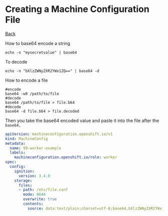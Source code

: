 # Creating a Machine Configuration File
[Back](notes.md)

How to base64 encode a string
```shell
echo -n "mysecretvalue" | base64
```
To decode
```shell
echo -n "bXlzZWNyZXR2YWx1ZQ==" | base64 -d
```

How to encode a file
```shell
#encode
base64 -w0 /path/to/file
#decode
base64 /path/to/file > file.b64
#decode
base64 -d file.b64 > file.decoded
```

Then you take the base64 encoded value and paste it into the file after the `base64,`

```yaml
apiVersion: machineconfiguration.openshift.io/v1
kind: MachineConfig
metadata:
  name: 99-worker-example
  labels:
    machineconfiguration.openshift.io/role: worker
spec:
  config:
    ignition:
      version: 3.4.0
    storage:
      files:
      - path: /etc/file.conf
        mode: 0644
        overwrite: true
        contents:
          source: data:text/plain;charset=utf-8;base64,bXlzZWNyZXR2YWx1ZQ==
```